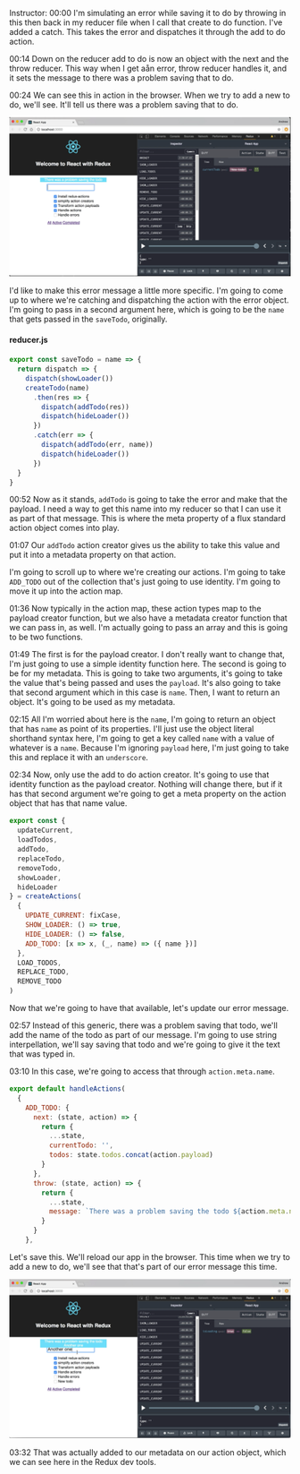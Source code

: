 Instructor: 00:00 I'm simulating an error while saving it to do by throwing in this then back in my reducer file when I call that create to do function. I've added a catch. This takes the error and dispatches it through the add to do action.

00:14 Down on the reducer add to do is now an object with the next and the throw reducer. This way when I get aån error, throw reducer handles it, and it sets the message to there was a problem saving that to do.

00:24 We can see this in action in the browser. When we try to add a new to do, we'll see. It'll tell us there was a problem saving that to do. 

![error message](../images/redux-add-meta-data-to-a-redux-action-with-redux-actions-error-message.png)

I'd like to make this error message a little more specific. I'm going to come up to where we're catching and dispatching the action with the error object. I'm going to pass in a second argument here, which is going to be the `name` that gets passed in the `saveTodo`, originally.

#### reducer.js
```javascript
export const saveTodo = name => {
  return dispatch => {
    dispatch(showLoader())
    createTodo(name)
      .then(res => {
        dispatch(addTodo(res))
        dispatch(hideLoader())
      })
      .catch(err => {
        dispatch(addTodo(err, name))
        dispatch(hideLoader())
      })
  }
}
```

00:52 Now as it stands, `addTodo` is going to take the error and make that the payload. I need a way to get this name into my reducer so that I can use it as part of that message. This is where the meta property of a flux standard action object comes into play.

01:07 Our `addTodo` action creator gives us the ability to take this value and put it into a metadata property on that action. 

I'm going to scroll up to where we're creating our actions. I'm going to take `ADD_TODO` out of the collection that's just going to use identity. I'm going to move it up into the action map.

01:36 Now typically in the action map, these action types map to the payload creator function, but we also have a metadata creator function that we can pass in, as well. I'm actually going to pass an array and this is going to be two functions.

01:49 The first is for the payload creator. I don't really want to change that, I'm just going to use a simple identity function here. The second is going to be for my metadata. This is going to take two arguments, it's going to take the value that's being passed and uses the `payload`. It's also going to take that second argument which in this case is `name`. Then, I want to return an object. It's going to be used as my metadata.

02:15 All I'm worried about here is the `name`, I'm going to return an object that has `name` as point of its properties. I'll just use the object literal shorthand syntax here, I'm going to get a key called `name` with a value of whatever is a `name`. Because I'm ignoring `payload` here, I'm just going to take this and replace it with an `underscore`.

02:34 Now, only use the add to do action creator. It's going to use that identity function as the payload creator. Nothing will change there, but if it has that second argument we're going to get a meta property on the action object that has that name value. 

```javascript
export const {
  updateCurrent,
  loadTodos,
  addTodo,
  replaceTodo,
  removeTodo,
  showLoader,
  hideLoader
} = createActions(
  {
    UPDATE_CURRENT: fixCase,
    SHOW_LOADER: () => true,
    HIDE_LOADER: () => false,
    ADD_TODO: [x => x, (_, name) => ({ name })]
  },
  LOAD_TODOS,
  REPLACE_TODO,
  REMOVE_TODO
)
```
Now that we're going to have that available, let's update our error message.

02:57 Instead of this generic, there was a problem saving that todo, we'll add the name of the todo as part of our message. I'm going to use string interpellation, we'll say saving that todo and we're going to give it the text that was typed in.

03:10 In this case, we're going to access that through `action.meta.name`. 

```javascript
export default handleActions(
  {
    ADD_TODO: {
      next: (state, action) => {
        return {
          ...state,
          currentTodo: '',
          todos: state.todos.concat(action.payload)
        }
      },
      throw: (state, action) => {
        return {
          ...state,
          message: `There was a problem saving the todo ${action.meta.name}`
        }
      }
    },
```

Let's save this. We'll reload our app in the browser. This time when we try to add a new to do, we'll see that that's part of our error message this time.

![another one](../images/redux-add-meta-data-to-a-redux-action-with-redux-actions-another-one.png)

03:32 That was actually added to our metadata on our action object, which we can see here in the Redux dev tools.